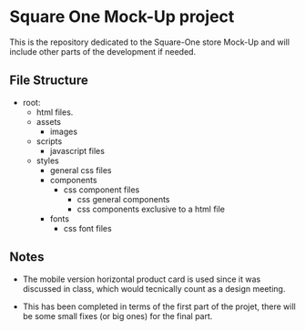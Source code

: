 # Square One Mock-Up project

This is the repository dedicated to the Square-One store Mock-Up and will include other parts of the development if needed.

## File Structure
- root:
  - html files.
  - assets
    - images
  - scripts
    - javascript files
  - styles
    - general css files
    - components
      - css component files
        - css general components
        - css components exclusive to a html file
    - fonts
      - css font files

## Notes
- The mobile version horizontal product card is used since it was discussed in class, which would tecnically count as a design meeting.

- This has been completed in terms of the first part of the projet, there will be some small fixes (or big ones) for the final part.